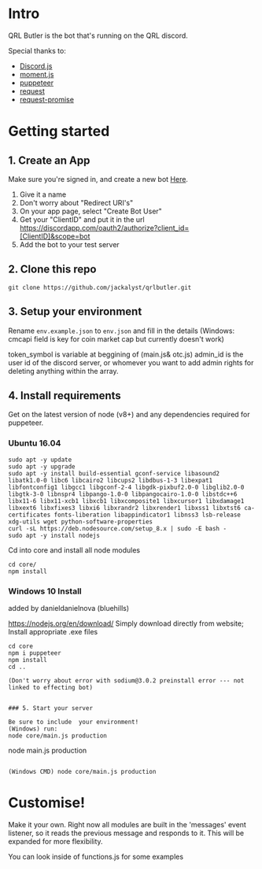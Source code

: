 # Intro

QRL Butler is the bot that's running on the QRL discord.

Special thanks to:

- [Discord.js](https://github.com/hydrabolt/discord.js/)
- [moment.js](https://momentjs.com/)
- [puppeteer](https://github.com/GoogleChrome/puppeteer)
- [request](https://github.com/request/request)
- [request-promise](https://github.com/request/request-promise)

# Getting started

## 1. Create an App

Make sure you're signed in, and create a new bot [Here](https://discordapp.com/developers/applications/me). 

1. Give it a name
2. Don't worry about "Redirect URI's"  
3. On your app page, select "Create Bot User"
4. Get your "ClientID" and put it in the url https://discordapp.com/oauth2/authorize?client_id=[ClientID]&scope=bot
5. Add the bot to your test server

## 2. Clone this repo

```
git clone https://github.com/jackalyst/qrlbutler.git
```

## 3. Setup your environment

Rename `env.example.json` to `env.json` and fill in the details 
(Windows: cmcapi field is key for coin market cap but currently doesn't work)

token_symbol is variable at beggining of (main.js& otc.js)
admin_id is the user id of the discord server, or whomever you want to add admin rights for deleting anything within the array.

## 4. Install requirements

Get on the latest version of node (v8+) and any dependencies required for puppeteer.

### Ubuntu 16.04

```
sudo apt -y update
sudo apt -y upgrade
sudo apt -y install build-essential gconf-service libasound2 libatk1.0-0 libc6 libcairo2 libcups2 libdbus-1-3 libexpat1 libfontconfig1 libgcc1 libgconf-2-4 libgdk-pixbuf2.0-0 libglib2.0-0 libgtk-3-0 libnspr4 libpango-1.0-0 libpangocairo-1.0-0 libstdc++6 libx11-6 libx11-xcb1 libxcb1 libxcomposite1 libxcursor1 libxdamage1 libxext6 libxfixes3 libxi6 libxrandr2 libxrender1 libxss1 libxtst6 ca-certificates fonts-liberation libappindicator1 libnss3 lsb-release xdg-utils wget python-software-properties
curl -sL https://deb.nodesource.com/setup_8.x | sudo -E bash -
sudo apt -y install nodejs
```

Cd into core and install all node modules

```
cd core/
npm install
``` 
### Windows 10 Install 
added by danieldanielnova (bluehills)

https://nodejs.org/en/download/
Simply download directly from website; Install appropriate .exe files

 ```
 cd core
 npm i puppeteer
 npm install
 cd ..
 
 (Don't worry about error with sodium@3.0.2 preinstall error --- not linked to effecting bot)


### 5. Start your server

Be sure to include  your environment!
(Windows) run:
node core/main.js production

```
node main.js production

```

(Windows CMD) node core/main.js production
```


# Customise!

Make it your own. Right now all modules are built in the 'messages' event listener, so it reads the previous message and responds to it. This will be expanded for more flexibility.

You can look inside of functions.js for some examples